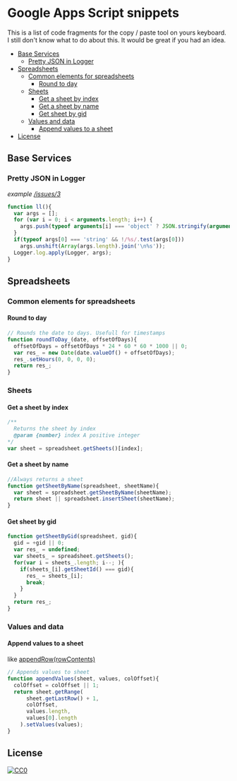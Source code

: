 # Google Apps Script snippets
This is a list of code fragments for the copy / paste tool on yours keyboard. I still don't know what to do about this. It would be great if you had an idea.

<!-- TOC depthFrom:2 -->

- [Base Services](#base-services)
  - [Pretty JSON in Logger](#pretty-json-in-logger)
- [Spreadsheets](#spreadsheets)
  - [Common elements for spreadsheets](#common-elements-for-spreadsheets)
    - [Round to day](#round-to-day)
  - [Sheets](#sheets)
    - [Get a sheet by index](#get-a-sheet-by-index)
    - [Get a sheet by name](#get-a-sheet-by-name)
    - [Get sheet by gid](#get-sheet-by-gid)
  - [Values and data](#values-and-data)
    - [Append values to a sheet](#append-values-to-a-sheet)
- [License](#license)

<!-- /TOC -->

## Base Services

### Pretty JSON in Logger
_example [/issues/3](/issues/3)_
```js
function ll(){
  var args = [];
  for (var i = 0; i < arguments.length; i++) {
    args.push(typeof arguments[i] === 'object' ? JSON.stringify(arguments[i], null, ' ') : arguments[i]);
  }
  if(typeof args[0] === 'string' && !/%s/.test(args[0]))
    args.unshift(Array(args.length).join('\n%s'));
  Logger.log.apply(Logger, args);
}
```
## Spreadsheets

### Common elements for spreadsheets

#### Round to day

```js
// Rounds the date to days. Usefull for timestamps
function roundToDay_(date, offsetOfDays){
  offsetOfDays = offsetOfDays * 24 * 60 * 60 * 1000 || 0;
  var res_ = new Date(date.valueOf() + offsetOfDays);
  res_.setHours(0, 0, 0, 0);
  return res_;
}
```
### Sheets

#### Get a sheet by index

```js
/**
  Returns the sheet by index
  @param {number} index A positive integer
*/
var sheet = spreadsheet.getSheets()[index];
```

#### Get a sheet by name

```js
//Always returns a sheet
function getSheetByName(spreadsheet, sheetName){
  var sheet = spreadsheet.getSheetByName(sheetName);
  return sheet || spreadsheet.insertSheet(sheetName);
}
```

#### Get sheet by gid

```js
function getSheetByGid(spreadsheet, gid){
  gid = +gid || 0;
  var res_ = undefined;
  var sheets_ = spreadsheet.getSheets();
  for(var i = sheets_.length; i--; ){
    if(sheets_[i].getSheetId() === gid){
      res_ = sheets_[i];
      break;
    }
  }
  return res_;
}
```

### Values and data

#### Append values to a sheet
like [appendRow(rowContents)](https://developers.google.com/apps-script/reference/spreadsheet/sheet#appendRow(Object))

```js
// Appends values to sheet
function appendValues(sheet, values, colOffset){
  colOffset = colOffset || 1;
  return sheet.getRange(
      sheet.getLastRow() + 1,
      colOffset,
      values.length, 
      values[0].length
    ).setValues(values);
}
```

## License

[![CC0](http://mirrors.creativecommons.org/presskit/buttons/88x31/svg/cc-zero.svg)](https://creativecommons.org/publicdomain/zero/1.0/)